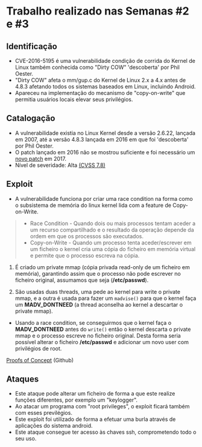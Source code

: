 # Trabalho realizado nas Semanas #2 e #3

## Identificação

- CVE-2016-5195 é uma vulnerabilidade condição de corrida do Kernel de Linux também conhecida como "Dirty COW" 'descoberta' por Phil Oester.
- "Dirty COW" afeta o mm/gup.c do Kernel de Linux 2.x a 4.x antes de 4.8.3 afetando todos os sistemas baseados em Linux, incluindo Android.
- Apareceu na implementação do mecanismo de "copy-on-write" que permitia usuários locais elevar seus privilégios.


## Catalogação
- A vulnerabilidade existia no Linux Kernel desde a versão 2.6.22, lançada em 2007, até a versão 4.8.3 lançada em 2016 em que foi 'descoberta' por Phil Oester.
- O patch lançado em 2016 não se mostrou suficiente e foi necessário um [novo patch](https://threatpost.com/flaw-found-in-dirty-cow-patch/129064/) em 2017.
- Nível de severidade: Alta [(CVSS 7.8)](https://nvd.nist.gov/vuln/detail/cve-2016-5195)


## Exploit
- A vulnerabilidade funciona por criar uma race condition na forma como o subsistema de memória do linux kernel lida com a feature de Copy-on-Write.
> - Race Condition - Quando dois ou mais processos tentam aceder a um recurso compartilhado e o resultado da operação depende da ordem em que os processos são executados.
> - Copy-on-Write - Quando um processo tenta aceder/escrever em um ficheiro o kernel cria uma cópia do ficheiro em memória virtual e permite que o processo escreva na cópia.

1. É criado um private mmap (cópia privada read-only de um ficheiro em memória), garantindo assim que o processo não pode escrever no ficheiro original, assumamos que seja (**/etc/passwd**).

2. São usadas duas threads, uma pede ao kernel para write o private mmap, e a outra é usada para fazer um `madvise()` para que o kernel faça um **MADV_DONTNEED** (a thread aconselha ao kernel a descartar o private mmap).
[](https://player.slideplayer.com/102/17450358/slides/slide_17.jpg)

- Usando a race condition, se conseguirmos que o kernel faça o **MADV_DONTNEED** antes do `write()` então o kernel descarta o private mmap e o processo escreve no ficheiro original. Desta forma seria possível alterar o ficheiro **/etc/passwd** e adicionar um novo user com privilégios de root.

[Proofs of Concept](https://github.com/dirtycow/dirtycow.github.io/wiki/PoCs) (Github)
## Ataques

- Este ataque pode alterar um ficheiro de forma a que este realize funções diferentes, por exemplo um "keylogger".
- Ao atacar um programa com "root privileges", o exploit ficará também com esses previlégios.
- Este exploit foi utilizado de forma a efetuar uma burla através de aplicações do sistema android.
- Este ataque consegue ter acesso às chaves ssh, comprometendo todo o seu uso.
